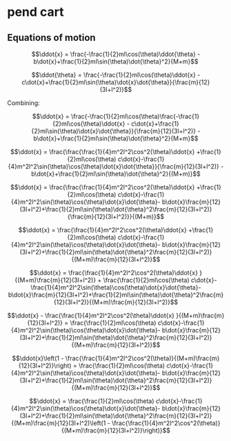 # pend cart

## Equations of motion

$$\ddot{x} = \frac{-\frac{1}{2}ml\cos(\theta)\ddot{\theta} - b\dot{x}+\frac{1}{2}ml\sin(\theta)\dot{\theta}^2}{M+m}$$

$$\ddot{\theta} = \frac{-\frac{1}{2}ml\cos(\theta)\ddot{x} - c\dot{x}+\frac{1}{2}ml\sin(\theta)\dot{x}\dot{\theta}}{\frac{m}{12}(3l+l^2)}$$

Combining:

$$\ddot{x} = \frac{-\frac{1}{2}ml\cos(\theta)\frac{-\frac{1}{2}ml\cos(\theta)\ddot{x} - c\dot{x}+\frac{1}{2}ml\sin(\theta)\dot{x}\dot{\theta}}{\frac{m}{12}(3l+l^2)} - b\dot{x}+\frac{1}{2}ml\sin(\theta)\dot{\theta}^2}{M+m}$$

$$\ddot{x} = \frac{\frac{\frac{1}{4}m^2l^2\cos^2(\theta)\ddot{x} +\frac{1}{2}ml\cos(\theta) c\dot{x}-\frac{1}{4}m^2l^2\sin(\theta)\cos(\theta)\dot{x}\dot{\theta}}{\frac{m}{12}(3l+l^2)} - b\dot{x}+\frac{1}{2}ml\sin(\theta)\dot{\theta}^2}{(M+m)}$$

$$\ddot{x} = \frac{\frac{\frac{1}{4}m^2l^2\cos^2(\theta)\ddot{x} +\frac{1}{2}ml\cos(\theta) c\dot{x}-\frac{1}{4}m^2l^2\sin(\theta)\cos(\theta)\dot{x}\dot{\theta}- b\dot{x}\frac{m}{12}(3l+l^2)+\frac{1}{2}ml\sin(\theta)\dot{\theta}^2\frac{m}{12}(3l+l^2)}{\frac{m}{12}(3l+l^2)}}{(M+m)}$$

$$\ddot{x} = \frac{\frac{1}{4}m^2l^2\cos^2(\theta)\ddot{x} +\frac{1}{2}ml\cos(\theta) c\dot{x}-\frac{1}{4}m^2l^2\sin(\theta)\cos(\theta)\dot{x}\dot{\theta}- b\dot{x}\frac{m}{12}(3l+l^2)+\frac{1}{2}ml\sin(\theta)\dot{\theta}^2\frac{m}{12}(3l+l^2)}{(M+m)\frac{m}{12}(3l+l^2)}$$

$$\ddot{x} = \frac{\frac{1}{4}m^2l^2\cos^2(\theta)\ddot{x} }{(M+m)\frac{m}{12}(3l+l^2)} + \frac{\frac{1}{2}ml\cos(\theta) c\dot{x}-\frac{1}{4}m^2l^2\sin(\theta)\cos(\theta)\dot{x}\dot{\theta}- b\dot{x}\frac{m}{12}(3l+l^2)+\frac{1}{2}ml\sin(\theta)\dot{\theta}^2\frac{m}{12}(3l+l^2)}{(M+m)\frac{m}{12}(3l+l^2)}$$

$$\ddot{x} - \frac{\frac{1}{4}m^2l^2\cos^2(\theta)\ddot{x} }{(M+m)\frac{m}{12}(3l+l^2)} = \frac{\frac{1}{2}ml\cos(\theta) c\dot{x}-\frac{1}{4}m^2l^2\sin(\theta)\cos(\theta)\dot{x}\dot{\theta}- b\dot{x}\frac{m}{12}(3l+l^2)+\frac{1}{2}ml\sin(\theta)\dot{\theta}^2\frac{m}{12}(3l+l^2)}{(M+m)\frac{m}{12}(3l+l^2)}$$

$$\ddot{x}\left(1 - \frac{\frac{1}{4}m^2l^2\cos^2(\theta)}{(M+m)\frac{m}{12}(3l+l^2)}\right) = \frac{\frac{1}{2}ml\cos(\theta) c\dot{x}-\frac{1}{4}m^2l^2\sin(\theta)\cos(\theta)\dot{x}\dot{\theta}- b\dot{x}\frac{m}{12}(3l+l^2)+\frac{1}{2}ml\sin(\theta)\dot{\theta}^2\frac{m}{12}(3l+l^2)}{(M+m)\frac{m}{12}(3l+l^2)}$$

$$\ddot{x} = \frac{\frac{1}{2}ml\cos(\theta) c\dot{x}-\frac{1}{4}m^2l^2\sin(\theta)\cos(\theta)\dot{x}\dot{\theta}- b\dot{x}\frac{m}{12}(3l+l^2)+\frac{1}{2}ml\sin(\theta)\dot{\theta}^2\frac{m}{12}(3l+l^2)}{(M+m)\frac{m}{12}(3l+l^2)\left(1 - \frac{\frac{1}{4}m^2l^2\cos^2(\theta)}{(M+m)\frac{m}{12}(3l+l^2)}\right)}$$